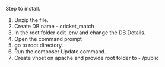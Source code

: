 Step to install.

1. Unzip the file.
2. Create DB name - cricket_match
3. In the root folder edit .env and change the DB Details.
4. Open the command prompt
5. go to root directory.
6. Run the composer Update command.
7. Create vhost on apache and provide root folder to - <rootdirectory>/public
